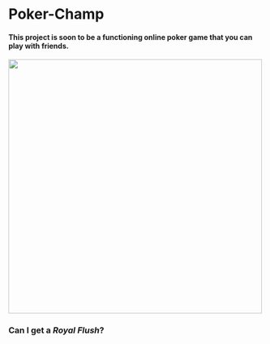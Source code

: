 # <h1>Poker-Champ</h1>
<h4>This project is soon to be a functioning online poker game that you can play with friends.</h4>
<img src="https://openclipart.org/image/800px/304391"
     width="500"
     height="500">
<h3>Can I get a <em>Royal Flush</em>?</h3>

